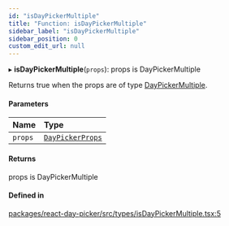 ```yaml
---
id: "isDayPickerMultiple"
title: "Function: isDayPickerMultiple"
sidebar_label: "isDayPickerMultiple"
sidebar_position: 0
custom_edit_url: null
---
```


▸ **isDayPickerMultiple**(`props`): props is DayPickerMultiple

Returns true when the props are of type [DayPickerMultiple](../interfaces/DayPickerMultiple).

#### Parameters

| Name | Type |
| :------ | :------ |
| `props` | [`DayPickerProps`](../types/DayPickerProps) |

#### Returns

props is DayPickerMultiple

#### Defined in

[packages/react-day-picker/src/types/isDayPickerMultiple.tsx:5](https://github.com/gpbl/react-day-picker/blob/0df406c0/packages/react-day-picker/src/types/isDayPickerMultiple.tsx#L5)
